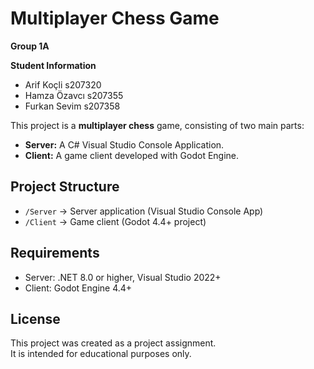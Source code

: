 # Multiplayer Chess Game

**Group 1A**

**Student Information**  
- Arif Koçli s207320
- Hamza Özavcı s207355
- Furkan Sevim s207358

This project is a **multiplayer chess** game, consisting of two main parts:

- **Server:** A C# Visual Studio Console Application.
- **Client:** A game client developed with Godot Engine.

## Project Structure

- `/Server` → Server application (Visual Studio Console App)
- `/Client` → Game client (Godot 4.4+ project)

## Requirements

- Server: .NET 8.0 or higher, Visual Studio 2022+
- Client: Godot Engine 4.4+

## License

This project was created as a project assignment.  
It is intended for educational purposes only.
